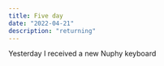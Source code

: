```yaml
---
title: Five day
date: "2022-04-21"
description: "returning"
---
```


<!-- date: año-mes-día -->

Yesterday I received a new Nuphy keyboard
